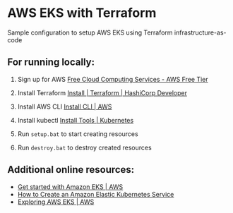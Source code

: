 # AWS EKS with Terraform

Sample configuration to setup AWS EKS using Terraform infrastructure-as-code

## For running locally:

1. Sign up for AWS [Free Cloud Computing Services - AWS Free Tier](https://aws.amazon.com/free/)

2. Install Terraform [Install | Terraform | HashiCorp Developer](https://developer.hashicorp.com/terraform/install)

3. Install AWS CLI [Install CLI | AWS](https://docs.aws.amazon.com/cli/latest/userguide/getting-started-install.html)

4. Install kubectl [Install Tools | Kubernetes](https://kubernetes.io/docs/tasks/tools/)

5. Run `setup.bat` to start creating resources

6. Run `destroy.bat` to destroy created resources

## Additional online resources:

- [Get started with Amazon EKS | AWS](https://docs.aws.amazon.com/eks/latest/userguide/getting-started.html)
- [How to Create an Amazon Elastic Kubernetes Service](https://medium.com/@ikbenezer/how-to-create-an-amazon-elastic-kubernetes-service-cluster-using-terraform-c615eca68c54)
- [Exploring AWS EKS | AWS](https://medium.com/@christopheradamson253/exploring-aws-eks-elastic-kubernetes-service-container-orchestration-made-easy-5c2b6fa3dbb7)
